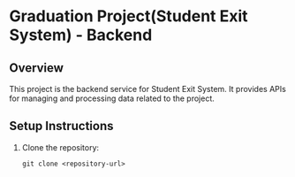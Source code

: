 # Graduation Project(Student Exit System) - Backend

## Overview
This project is the backend service for Student Exit System. It provides APIs for managing and processing data related to the project.


## Setup Instructions
1. Clone the repository:
    ```
    git clone <repository-url>
    ```
